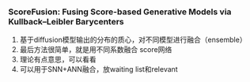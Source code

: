 ### ScoreFusion: Fusing Score-based Generative Models via Kullback–Leibler Barycenters
1. 基于diffusion模型输出的分布的质心，对不同模型进行融合（ensemble）
2. 最后方法很简单，就是用不同系数融合 score网络
3. 理论有点意思，可以看看
4. 可以用于SNN+ANN融合，放waiting list和relevant